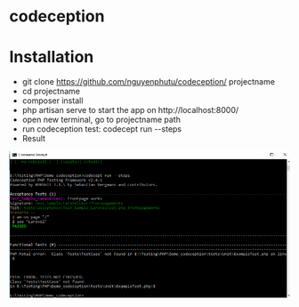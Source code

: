 # codeception

# Installation
- git clone https://github.com/nguyenphutu/codeception/ projectname
- cd projectname
- composer install
- php artisan serve to start the app on http://localhost:8000/
- open new terminal, go to projectname path
- run codeception test: codecept run --steps
- Result 

![alt text](result.png)